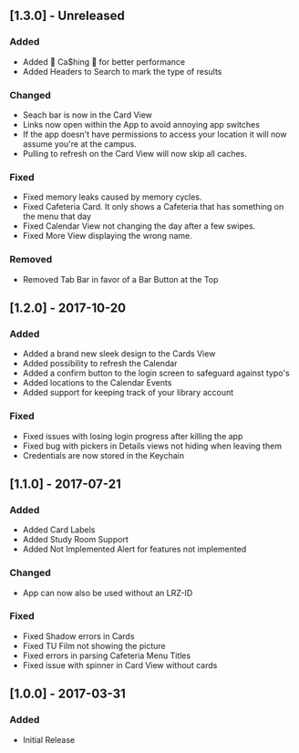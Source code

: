 ## [1.3.0] - Unreleased
### Added
- Added 💸 Ca$hing 💸 for better performance
- Added Headers to Search to mark the type of results

### Changed
- Seach bar is now in the Card View
- Links now open within the App to avoid annoying app switches
- If the app doesn't have permissions to access your location it will now assume you're at the campus.
- Pulling to refresh on the Card View will now skip all caches.

### Fixed
- Fixed memory leaks caused by memory cycles.
- Fixed Cafeteria Card. It only shows a Cafeteria that has something on the menu that day
- Fixed Calendar View not changing the day after a few swipes.
- Fixed More View displaying the wrong name.

### Removed
- Removed Tab Bar in favor of a Bar Button at the Top


## [1.2.0] - 2017-10-20
### Added
- Added a brand new sleek design to the Cards View
- Added possibility to refresh the Calendar
- Added a confirm button to the login screen to safeguard against typo's
- Added locations to the Calendar Events
- Added support for keeping track of your library account

### Fixed
- Fixed issues with losing login progress after killing the app
- Fixed bug with pickers in Details views not hiding when leaving them
- Credentials are now stored in the Keychain

## [1.1.0] - 2017-07-21
### Added
- Added Card Labels
- Added Study Room Support
- Added Not Implemented Alert for features not implemented

### Changed
- App can now also be used without an LRZ-ID

### Fixed
- Fixed Shadow errors in Cards
- Fixed TU Film not showing the picture
- Fixed errors in parsing Cafeteria Menu Titles
- Fixed issue with spinner in Card View without cards

## [1.0.0] - 2017-03-31
### Added
- Initial Release
